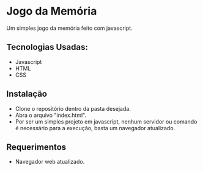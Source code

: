 
# Jogo da Memória

Um simples jogo da memória feito com javascript.

## Tecnologias Usadas:

- Javascript
- HTML
- CSS

## Instalação

- Clone o repositório dentro da pasta desejada.
- Abra o arquivo "index.html".
- Por ser um simples projeto em javascript, nenhum servidor ou comando é necessário para a execução, basta um navegador atualizado.

## Requerimentos
- Navegador web atualizado.
